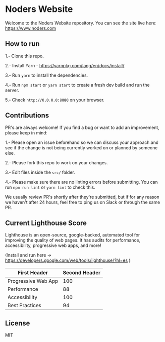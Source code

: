 # Noders Website

Welcome to the Noders Website repository. You can see the site live here: https://www.noders.com

## How to run

1.- Clone this repo.

2.- Install Yarn - https://yarnpkg.com/lang/en/docs/install/

3.- Run `yarn` to install the dependencies.

4.- Run `npm start` or `yarn start` to create a fresh dev build and run the server.

5.- Check `http://0.0.0.0:8080` on your browser.

## Contributions

PR's are always welcome! If you find a bug or want to add an improvement, please keep in mind:

1.- Please open an issue beforehand so we can discuss your approach and see if the change is not being currently worked on or planned by someone else.

2.- Please fork this repo to work on your changes.

3.- Edit files inside the `src/` folder.

4.- Please make sure there are no linting errors before submitting. You can run `npm run lint` or `yarn lint` to check this.

We usually review PR's shortly after they're submitted, but if for any reason we haven't after 24 hours, feel free to ping us on Slack or through the same PR.

## Current Lighthouse Score

Lighthouse is an open-source, google-backed, automated tool for improving the quality of web pages. It has audits for performance, accessibility, progressive web apps, and more!

(Install and run here -> https://developers.google.com/web/tools/lighthouse/?hl=es )

| First Header        | Second Header |
| ------------------- | ------------- |
| Progressive Web App | 100           |
| Performance         | 88            |
| Accessibility       | 100           |
| Best Practices      | 94            |

## License

MIT
